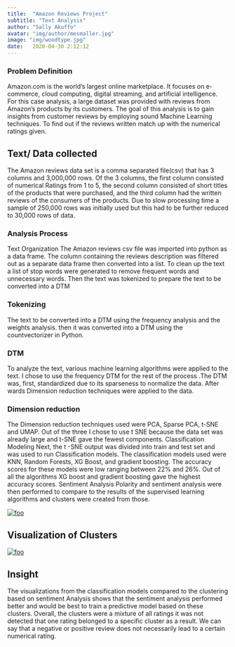 ```yaml
---
title:  "Amazon Reviews Project"
subtitle: "Text Analysis"
author: "Sally Akuffo"
avatar: "img/author/mesmaller.jpg"
image: "img/woodtype.jpg"
date:   2020-04-30 2:12:12
---
```

### Problem Definition
Amazon.com is the world’s largest online marketplace. It focuses on e-commerce, cloud computing, digital streaming, and artificial intelligence. For this case analysis, a large dataset was provided with reviews from Amazon’s products by its customers. The goal of this analysis is to gain insights from customer reviews by employing sound Machine Learning techniques. To find out if the reviews written match up with the numerical ratings given. 

## Text/ Data collected
The Amazon reviews data set is a comma separated file(csv) that has 3 columns and 3,000,000 rows. Of the 3 columns, the first column consisted of numerical Ratings from 1 to 5, the second column consisted of short titles of the products that were purchased, and the third column had the written reviews of the consumers of the products. Due to slow processing time a sample of 250,000 rows was initially used  but this had to be further reduced to 30,000 rows of data.

### Analysis Process
Text Organization
The Amazon reviews csv file was imported into python as a data frame. The column containing the reviews description was filtered out as a separate data frame then converted into a list.
To clean up the text a list of stop words were generated to remove frequent words and unnecessary words. Then the text was tokenized to prepare  the text to be converted into a DTM

### Tokenizing
The text to be converted into a DTM using the frequency analysis and the weights analysis.
then it was converted into a DTM using the countvectorizer in Python.

### DTM
To analyze the text, various machine learning algorithms were applied to the text. I chose to use the frequency DTM  for the rest of the process .The DTM was, first, standardized due to its sparseness to normalize the data. After wards Dimension reduction techniques were applied to the data.

### Dimension reduction
The Dimension reduction techniques used were PCA, Sparse PCA, t-SNE and UMAP.
Out of the three I chose to use t SNE because the data set was already large and t-SNE gave the fewest components.
Classification Modeling
Next, the t -SNE output was divided into train and test set and was used to run Classification models. The classification models used were KNN, Random Forests, XG Boost, and gradient boosting. The accuracy scores for these models were low ranging between 22% and 26%. Out of all the algorithms XG boost and gradient boosting gave the highest accuracy scores. 
Sentiment Analysis
Polarity and sentiment analysis were then performed to compare to the results of the supervised learning algorithms and clusters were created from those.

[![foo](https://live.staticflickr.com/65535/49875679882_2f380afe4f_n.jpg)](https://flic.kr/p/2iZkTZd)


## Visualization of Clusters
[![foo](https://live.staticflickr.com/65535/49875325331_e14c6cf2f1_z.jpg)](https://flic.kr/p/2iZj5Ag)

## Insight 
The visualizations from the classification models compared to the clustering based on sentiment Analysis shows that the sentiment analysis performed better and would be best to train a predictive model based on these clusters. 
Overall, the clusters were a mixture of all ratings it was not detected that one rating belonged to a specific cluster as a result. We can say that a negative or positive review does not necessarily lead to a certain numerical rating. 

